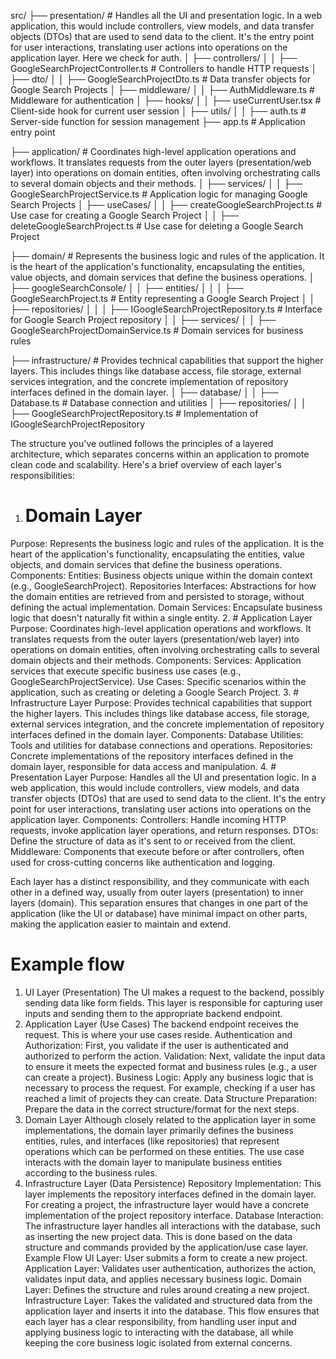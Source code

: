 src/
├── presentation/    # Handles all the UI and presentation logic. In a web application, this would include controllers, view models, and data transfer objects (DTOs) that are used to send data to the client. It's the entry point for user interactions, translating user actions into operations on the application layer. Here we check for auth.
│   ├── controllers/
│   │   ├── GoogleSearchProjectController.ts  # Controllers to handle HTTP requests
│   ├── dto/
│   │   ├── GoogleSearchProjectDto.ts  # Data transfer objects for Google Search Projects
│   ├── middleware/
│   │   ├── AuthMiddleware.ts  # Middleware for authentication
│   ├── hooks/
│   │   ├── useCurrentUser.tsx  # Client-side hook for current user session
│   ├── utils/
│   │   ├── auth.ts  # Server-side function for session management
├── app.ts  # Application entry point

├── application/    # Coordinates high-level application operations and workflows. It translates requests from the outer layers (presentation/web layer) into operations on domain entities, often involving orchestrating calls to several domain objects and their methods.
│   ├── services/
│   │   ├── GoogleSearchProjectService.ts  # Application logic for managing Google Search Projects
│   ├── useCases/
│   │   ├── createGoogleSearchProject.ts  # Use case for creating a Google Search Project
│   │   ├── deleteGoogleSearchProject.ts  # Use case for deleting a Google Search Project

├── domain/      # Represents the business logic and rules of the application. It is the heart of the application's functionality, encapsulating the entities, value objects, and domain services that define the business operations.
│   ├── googleSearchConsole/
│   │   ├── entities/
│   │   │   ├── GoogleSearchProject.ts  # Entity representing a Google Search Project
│   │   ├── repositories/
│   │   │   ├── IGoogleSearchProjectRepository.ts  # Interface for Google Search Project repository
│   │   ├── services/
│   │       ├── GoogleSearchProjectDomainService.ts  # Domain services for business rules

├── infrastructure/      # Provides technical capabilities that support the higher layers. This includes things like database access, file storage, external services integration, and the concrete implementation of repository interfaces defined in the domain layer.
│   ├── database/
│   │   ├── Database.ts  # Database connection and utilities
│   ├── repositories/
│   │   ├── GoogleSearchProjectRepository.ts  # Implementation of IGoogleSearchProjectRepository


The structure you've outlined follows the principles of a layered architecture, which separates concerns within an application to promote clean code and scalability. Here's a brief overview of each layer's responsibilities:

1. # Domain Layer
Purpose: Represents the business logic and rules of the application. It is the heart of the application's functionality, encapsulating the entities, value objects, and domain services that define the business operations.
Components:
Entities: Business objects unique within the domain context (e.g., GoogleSearchProject).
Repositories Interfaces: Abstractions for how the domain entities are retrieved from and persisted to storage, without defining the actual implementation.
Domain Services: Encapsulate business logic that doesn't naturally fit within a single entity.
2. # Application Layer
Purpose: Coordinates high-level application operations and workflows. It translates requests from the outer layers (presentation/web layer) into operations on domain entities, often involving orchestrating calls to several domain objects and their methods.
Components:
Services: Application services that execute specific business use cases (e.g., GoogleSearchProjectService).
Use Cases: Specific scenarios within the application, such as creating or deleting a Google Search Project.
3. # Infrastructure Layer
Purpose: Provides technical capabilities that support the higher layers. This includes things like database access, file storage, external services integration, and the concrete implementation of repository interfaces defined in the domain layer.
Components:
Database Utilities: Tools and utilities for database connections and operations.
Repositories: Concrete implementations of the repository interfaces defined in the domain layer, responsible for data access and manipulation.
4. # Presentation Layer
Purpose: Handles all the UI and presentation logic. In a web application, this would include controllers, view models, and data transfer objects (DTOs) that are used to send data to the client. It's the entry point for user interactions, translating user actions into operations on the application layer.
Components:
Controllers: Handle incoming HTTP requests, invoke application layer operations, and return responses.
DTOs: Define the structure of data as it's sent to or received from the client.
Middleware: Components that execute before or after controllers, often used for cross-cutting concerns like authentication and logging.

Each layer has a distinct responsibility, and they communicate with each other in a defined way, usually from outer layers (presentation) to inner layers (domain). This separation ensures that changes in one part of the application (like the UI or database) have minimal impact on other parts, making the application easier to maintain and extend.


# Example flow
1. UI Layer (Presentation)
The UI makes a request to the backend, possibly sending data like form fields.
This layer is responsible for capturing user inputs and sending them to the appropriate backend endpoint.
2. Application Layer (Use Cases)
The backend endpoint receives the request. This is where your use cases reside.
Authentication and Authorization: First, you validate if the user is authenticated and authorized to perform the action.
Validation: Next, validate the input data to ensure it meets the expected format and business rules (e.g., a user can create a project).
Business Logic: Apply any business logic that is necessary to process the request. For example, checking if a user has reached a limit of projects they can create.
Data Structure Preparation: Prepare the data in the correct structure/format for the next steps.
3. Domain Layer
Although closely related to the application layer in some implementations, the domain layer primarily defines the business entities, rules, and interfaces (like repositories) that represent operations which can be performed on these entities.
The use case interacts with the domain layer to manipulate business entities according to the business rules.
4. Infrastructure Layer (Data Persistence)
Repository Implementation: This layer implements the repository interfaces defined in the domain layer. For creating a project, the infrastructure layer would have a concrete implementation of the project repository interface.
Database Interaction: The infrastructure layer handles all interactions with the database, such as inserting the new project data. This is done based on the data structure and commands provided by the application/use case layer.
Example Flow
UI Layer: User submits a form to create a new project.
Application Layer: Validates user authentication, authorizes the action, validates input data, and applies necessary business logic.
Domain Layer: Defines the structure and rules around creating a new project.
Infrastructure Layer: Takes the validated and structured data from the application layer and inserts it into the database.
This flow ensures that each layer has a clear responsibility, from handling user input and applying business logic to interacting with the database, all while keeping the core business logic isolated from external concerns.